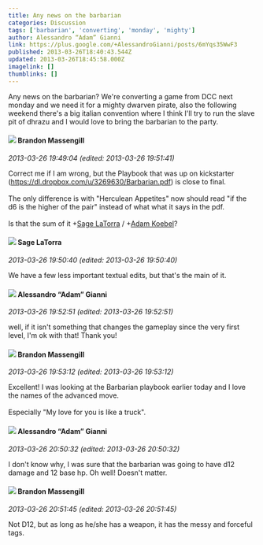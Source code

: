 ```yaml
---
title: Any news on the barbarian
categories: Discussion
tags: ['barbarian', 'converting', 'monday', 'mighty']
author: Alessandro “Adam” Gianni
link: https://plus.google.com/+AlessandroGianni/posts/6mYqs35WwF3
published: 2013-03-26T18:40:43.544Z
updated: 2013-03-26T18:45:58.000Z
imagelink: []
thumblinks: []
---
```


Any news on the barbarian? We&#39;re converting a game from DCC next monday and we need it for a mighty dwarven pirate, also the following weekend there&#39;s a big italian convention where I think I&#39;ll try to run the slave pit of dhrazu and I would love to bring the barbarian to the party.
<div id='comment z13bfdehyziwstjl223fsfuqtz3agdrdk'>
  <h4><img src='{{site.baseurl}}//images/avatars/107796621777284360052_photo.jpg'> Brandon Massengill</h4>
      <p><cite>2013-03-26 19:49:04 (edited: 2013-03-26 19:51:41)</cite></p>
        <p>Correct me if I am wrong, but the Playbook that was up on kickstarter (<a href="https://dl.dropbox.com/u/3269630/Barbarian.pdf" class="ot-anchor">https://dl.dropbox.com/u/3269630/Barbarian.pdf</a>) is close to final.<br /><br />The only difference is with &quot;Herculean Appetites&quot; now should read &quot;if the d6 is the higher of the pair&quot; instead of what what it says in the pdf.<br /><br />Is that the sum of it <span class="proflinkWrapper"><span class="proflinkPrefix">+</span><a class="proflink" href="https://plus.google.com/117415966179711277938" oid="117415966179711277938">Sage LaTorra</a></span> / <span class="proflinkWrapper"><span class="proflinkPrefix">+</span><a class="proflink" href="https://plus.google.com/112484087750169360510" oid="112484087750169360510">Adam Koebel</a></span>?</p>
</div>
        

<div id='comment z13bfdehyziwstjl223fsfuqtz3agdrdk'>
  <h4><img src='{{site.baseurl}}//images/avatars/117415966179711277938_photo.jpg'> Sage LaTorra</h4>
      <p><cite>2013-03-26 19:50:40 (edited: 2013-03-26 19:50:40)</cite></p>
        <p>We have a few less important textual edits, but that&#39;s the main of it.</p>
</div>
        

<div id='comment z13bfdehyziwstjl223fsfuqtz3agdrdk'>
  <h4><img src='{{site.baseurl}}//images/avatars/106679386179477817028_photo.jpg'> Alessandro “Adam” Gianni</h4>
      <p><cite>2013-03-26 19:52:51 (edited: 2013-03-26 19:52:51)</cite></p>
        <p>well, if it isn&#39;t something that changes the gameplay since the very first level, I&#39;m ok with that! Thank you!</p>
</div>
        

<div id='comment z13bfdehyziwstjl223fsfuqtz3agdrdk'>
  <h4><img src='{{site.baseurl}}//images/avatars/107796621777284360052_photo.jpg'> Brandon Massengill</h4>
      <p><cite>2013-03-26 19:53:12 (edited: 2013-03-26 19:53:12)</cite></p>
        <p>Excellent! I was looking at the Barbarian playbook earlier today and I love the names of the advanced move.<br /><br />Especially &quot;My love for you is like a truck&quot;.</p>
</div>
        

<div id='comment z13bfdehyziwstjl223fsfuqtz3agdrdk'>
  <h4><img src='{{site.baseurl}}//images/avatars/106679386179477817028_photo.jpg'> Alessandro “Adam” Gianni</h4>
      <p><cite>2013-03-26 20:50:32 (edited: 2013-03-26 20:50:32)</cite></p>
        <p>I don&#39;t know why, I was sure that the barbarian was going to have d12 damage and 12 base hp. Oh well! Doesn&#39;t matter.</p>
</div>
        

<div id='comment z13bfdehyziwstjl223fsfuqtz3agdrdk'>
  <h4><img src='{{site.baseurl}}//images/avatars/107796621777284360052_photo.jpg'> Brandon Massengill</h4>
      <p><cite>2013-03-26 20:51:45 (edited: 2013-03-26 20:51:45)</cite></p>
        <p>Not D12, but as long as he/she has a weapon, it has the messy and forceful tags.</p>
</div>
        